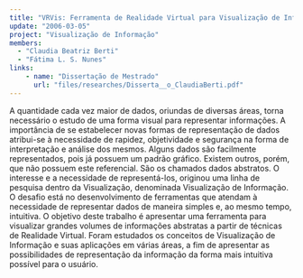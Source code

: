 ```yaml
---
title: "VRVis: Ferramenta de Realidade Virtual para Visualização de Informações"
update: "2006-03-05"
project: "Visualização de Informação"
members:
  - "Claudia Beatriz Berti"
  - "Fátima L. S. Nunes"
links:
    - name: "Dissertação de Mestrado"
      url: "files/researches/Disserta__o_ClaudiaBerti.pdf"
---
```


A quantidade cada vez maior de dados, oriundas de diversas áreas, torna necessário o estudo de uma forma visual para representar informações. A importância de se estabelecer novas formas de representação de dados atribui-se à necessidade de rapidez, objetividade e segurança na forma de interpretação e análise dos mesmos. Alguns dados são facilmente representados, pois já possuem um padrão gráfico. Existem outros, porém, que não possuem este referencial. São os chamados dados abstratos. O interesse e a necessidade de representá-los, originou uma linha de pesquisa dentro da Visualização, denominada Visualização de Informação. O desafio está no desenvolvimento de ferramentas que atendam à necessidade de representar dados de maneira simples e, ao mesmo tempo, intuitiva. O objetivo deste trabalho é apresentar uma ferramenta para visualizar grandes volumes de informações abstratas a partir de técnicas de Realidade Virtual. Foram estudados os conceitos de Visualização de Informação e suas aplicações em várias áreas, a fim de apresentar as possibilidades de representação da informação da forma mais intuitiva possível para o usuário.
